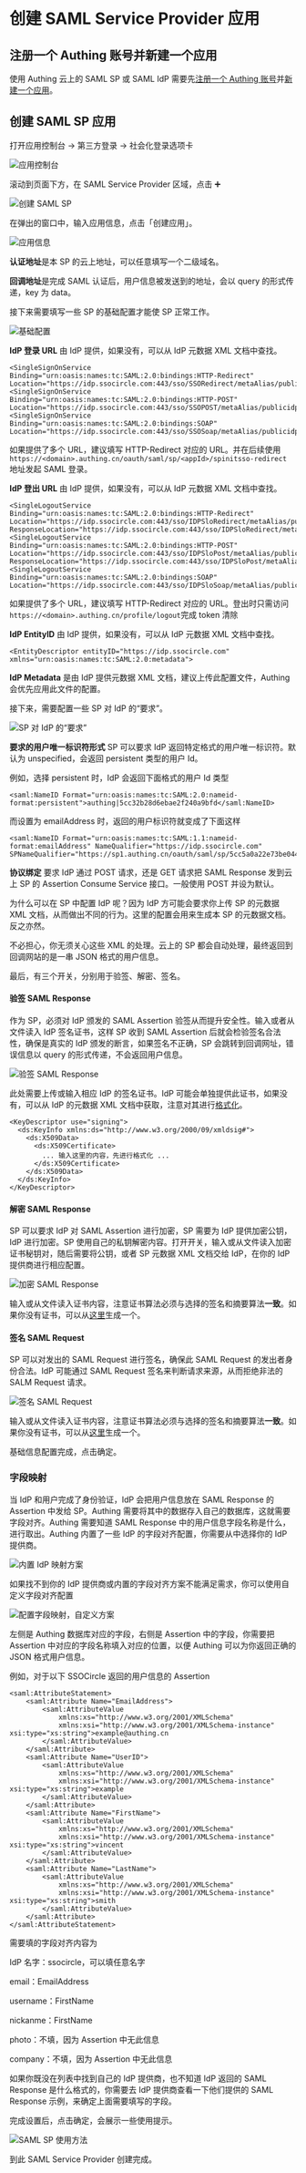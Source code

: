 # 创建 SAML Service Provider 应用

## 注册一个 Authing 账号并新建一个应用

使用 Authing 云上的 SAML SP 或 SAML IdP 需要先[注册一个 Authing 账号](https://authing.cn/login)并[新建一个应用](https://authing.cn/dashboard)。

## 创建 SAML SP 应用

打开应用控制台 -&gt; 第三方登录 -&gt; 社会化登录选项卡

![&#x5E94;&#x7528;&#x63A7;&#x5236;&#x53F0;](../../.gitbook/assets/image%20%28106%29.png)

滚动到页面下方，在 SAML Service Provider 区域，点击 ➕

![&#x521B;&#x5EFA; SAML SP](../../.gitbook/assets/image%20%28156%29.png)

在弹出的窗口中，输入应用信息，点击「创建应用」。

![&#x5E94;&#x7528;&#x4FE1;&#x606F;](../../.gitbook/assets/image%20%2833%29.png)

**认证地址**是本 SP 的云上地址，可以任意填写一个二级域名。

**回调地址**是完成 SAML 认证后，用户信息被发送到的地址，会以 query 的形式传递，key 为 data。

接下来需要填写一些 SP 的基础配置才能使 SP 正常工作。

![&#x57FA;&#x7840;&#x914D;&#x7F6E;](../../.gitbook/assets/image%20%28267%29.png)

**IdP 登录 URL** 由 IdP 提供，如果没有，可以从 IdP 元数据 XML 文档中查找。

```markup
<SingleSignOnService Binding="urn:oasis:names:tc:SAML:2.0:bindings:HTTP-Redirect" Location="https://idp.ssocircle.com:443/sso/SSORedirect/metaAlias/publicidp"/>
<SingleSignOnService Binding="urn:oasis:names:tc:SAML:2.0:bindings:HTTP-POST" Location="https://idp.ssocircle.com:443/sso/SSOPOST/metaAlias/publicidp"/>
<SingleSignOnService Binding="urn:oasis:names:tc:SAML:2.0:bindings:SOAP" Location="https://idp.ssocircle.com:443/sso/SSOSoap/metaAlias/publicidp"/>
```

如果提供了多个 URL，建议填写 HTTP-Redirect 对应的 URL。并在后续使用 `https://<domain>.authing.cn/oauth/saml/sp/<appId>/spinitsso-redirect` 地址发起 SAML 登录。

**IdP 登出 URL** 由 IdP 提供，如果没有，可以从 IdP 元数据 XML 文档中查找。

```markup
<SingleLogoutService Binding="urn:oasis:names:tc:SAML:2.0:bindings:HTTP-Redirect" Location="https://idp.ssocircle.com:443/sso/IDPSloRedirect/metaAlias/publicidp" ResponseLocation="https://idp.ssocircle.com:443/sso/IDPSloRedirect/metaAlias/publicidp"/>
<SingleLogoutService Binding="urn:oasis:names:tc:SAML:2.0:bindings:HTTP-POST" Location="https://idp.ssocircle.com:443/sso/IDPSloPost/metaAlias/publicidp" ResponseLocation="https://idp.ssocircle.com:443/sso/IDPSloPost/metaAlias/publicidp"/>
<SingleLogoutService Binding="urn:oasis:names:tc:SAML:2.0:bindings:SOAP" Location="https://idp.ssocircle.com:443/sso/IDPSloSoap/metaAlias/publicidp"/>
```

如果提供了多个 URL，建议填写 HTTP-Redirect 对应的 URL。登出时只需访问 `https://<domain>.authing.cn/profile/logout`完成 token 清除

**IdP EntityID** 由 IdP 提供，如果没有，可以从 IdP 元数据 XML 文档中查找。

```markup
<EntityDescriptor entityID="https://idp.ssocircle.com" xmlns="urn:oasis:names:tc:SAML:2.0:metadata">
```

**IdP Metadata** 是由 IdP 提供元数据 XML 文档，建议上传此配置文件，Authing 会优先应用此文件的配置。

接下来，需要配置一些 SP 对 IdP 的“要求”。

![SP &#x5BF9; IdP &#x7684;&#x201C;&#x8981;&#x6C42;&#x201D;](../../.gitbook/assets/image%20%28147%29.png)

 **要求的用户唯一标识符形式** SP 可以要求 IdP 返回特定格式的用户唯一标识符。默认为 unspecified，会返回 persistent 类型的用户 Id。

例如，选择 persistent 时，IdP 会返回下面格式的用户 Id 类型

```markup
<saml:NameID Format="urn:oasis:names:tc:SAML:2.0:nameid-format:persistent">authing|5cc32b28d6ebae2f240a9bfd</saml:NameID>
```

而设置为 emailAddress 时，返回的用户标识符就变成了下面这样

```markup
<saml:NameID Format="urn:oasis:names:tc:SAML:1.1:nameid-format:emailAddress" NameQualifier="https://idp.ssocircle.com" SPNameQualifier="https://sp1.authing.cn/oauth/saml/sp/5cc5a0a22e73be044ba7f649/metadata">services@authing.cn</saml:NameID>
```

**协议绑定** 要求 IdP 通过 POST 请求，还是 GET 请求把 SAML Response 发到云上 SP 的 Assertion Consume Service 接口。一般使用 POST 并设为默认。

为什么可以在 SP 中配置 IdP 呢？因为 IdP 方可能会要求你上传 SP 的元数据 XML 文档，从而做出不同的行为。这里的配置会用来生成本 SP 的元数据文档。反之亦然。

不必担心，你无须关心这些 XML 的处理。云上的 SP 都会自动处理，最终返回到回调网站的是一串 JSON 格式的用户信息。

最后，有三个开关，分别用于验签、解密、签名。

#### 验签 SAML Response

作为 SP，必须对 IdP 颁发的 SAML Assertion 验签从而提升安全性。输入或者从文件读入 IdP 签名证书，这样 SP 收到 SAML Assertion 后就会检验签名合法性，确保是真实的 IdP 颁发的断言，如果签名不正确，SP 会跳转到回调网址，错误信息以 query 的形式传递，不会返回用户信息。

![&#x9A8C;&#x7B7E; SAML Response](../../.gitbook/assets/image%20%2882%29.png)

此处需要上传或输入相应 IdP 的签名证书。IdP 可能会单独提供此证书，如果没有，可以从 IdP 的元数据 XML 文档中获取，注意对其进行[格式化](https://www.samltool.com/format_x509cert.php)。

```markup
<KeyDescriptor use="signing">
  <ds:KeyInfo xmlns:ds="http://www.w3.org/2000/09/xmldsig#">
    <ds:X509Data>
      <ds:X509Certificate>
        ... 输入这里的内容，先进行格式化 ...
      </ds:X509Certificate>
    </ds:X509Data>
  </ds:KeyInfo>
</KeyDescriptor>
```

#### 解密 SAML Response

SP 可以要求 IdP 对 SAML Assertion 进行加密，SP 需要为 IdP 提供加密公钥，IdP 进行加密。SP 使用自己的私钥解密内容。打开开关，输入或从文件读入加密证书秘钥对，随后需要将公钥，或者 SP 元数据 XML 文档交给 IdP，在你的 IdP 提供商进行相应配置。

![&#x52A0;&#x5BC6; SAML Response](../../.gitbook/assets/image%20%2899%29.png)

输入或从文件读入证书内容，注意证书算法必须与选择的签名和摘要算法**一致**。如果你没有证书，可以从[这里](https://www.samltool.com/self_signed_certs.php)生成一个。

#### 签名 SAML Request

SP 可以对发出的 SAML Request 进行签名，确保此 SAML Request 的发出者身份合法。IdP 可能通过 SAML Request 签名来判断请求来源，从而拒绝非法的 SALM Request 请求。

![&#x7B7E;&#x540D; SAML Request](../../.gitbook/assets/image%20%28202%29.png)

输入或从文件读入证书内容，注意证书算法必须与选择的签名和摘要算法**一致**。如果你没有证书，可以从[这里](https://www.samltool.com/self_signed_certs.php)生成一个。

基础信息配置完成，点击确定。

### 字段映射

当 IdP 和用户完成了身份验证，IdP 会把用户信息放在 SAML Response 的 Assertion 中发给 SP。Authing 需要将其中的数据存入自己的数据库，这就需要字段对齐。Authing 需要知道 SAML Response 中的用户信息字段名称是什么，进行取出。Authing 内置了一些 IdP 的字段对齐配置，你需要从中选择你的 IdP 提供商。

![&#x5185;&#x7F6E; IdP &#x6620;&#x5C04;&#x65B9;&#x6848;](../../.gitbook/assets/image%20%2887%29.png)

如果找不到你的 IdP 提供商或内置的字段对齐方案不能满足需求，你可以使用自定义字段对齐配置

![&#x914D;&#x7F6E;&#x5B57;&#x6BB5;&#x6620;&#x5C04;&#xFF0C;&#x81EA;&#x5B9A;&#x4E49;&#x65B9;&#x6848;](../../.gitbook/assets/image%20%284%29.png)

左侧是 Authing 数据库对应的字段，右侧是 Assertion 中的字段，你需要把 Assertion 中对应的字段名称填入对应的位置，以便 Authing 可以为你返回正确的 JSON 格式用户信息。

例如，对于以下 SSOCircle 返回的用户信息的 Assertion

```markup
<saml:AttributeStatement>
	<saml:Attribute Name="EmailAddress">
		<saml:AttributeValue
			xmlns:xs="http://www.w3.org/2001/XMLSchema"
			xmlns:xsi="http://www.w3.org/2001/XMLSchema-instance" xsi:type="xs:string">example@authing.cn
		</saml:AttributeValue>
	</saml:Attribute>
	<saml:Attribute Name="UserID">
		<saml:AttributeValue
			xmlns:xs="http://www.w3.org/2001/XMLSchema"
			xmlns:xsi="http://www.w3.org/2001/XMLSchema-instance" xsi:type="xs:string">example
		</saml:AttributeValue>
	</saml:Attribute>
	<saml:Attribute Name="FirstName">
		<saml:AttributeValue
			xmlns:xs="http://www.w3.org/2001/XMLSchema"
			xmlns:xsi="http://www.w3.org/2001/XMLSchema-instance" xsi:type="xs:string">vincent
		</saml:AttributeValue>
	</saml:Attribute>
	<saml:Attribute Name="LastName">
		<saml:AttributeValue
			xmlns:xs="http://www.w3.org/2001/XMLSchema"
			xmlns:xsi="http://www.w3.org/2001/XMLSchema-instance" xsi:type="xs:string">smith
		</saml:AttributeValue>
	</saml:Attribute>
</saml:AttributeStatement>
```

需要填的字段对齐内容为

IdP 名字：ssocircle，可以填任意名字

email：EmailAddress

username：FirstName

nickanme：FirstName

photo：不填，因为 Assertion 中无此信息

company：不填，因为 Assertion 中无此信息

如果你既没在列表中找到自己的 IdP 提供商，也不知道 IdP 返回的 SAML Response 是什么格式的，你需要去 IdP 提供商查看一下他们提供的 SAML Response 示例，来确定上面需要填写的字段。

完成设置后，点击确定，会展示一些使用提示。

![SAML SP &#x4F7F;&#x7528;&#x65B9;&#x6CD5;](../../.gitbook/assets/image%20%28134%29.png)

到此 SAML Service Provider 创建完成。

